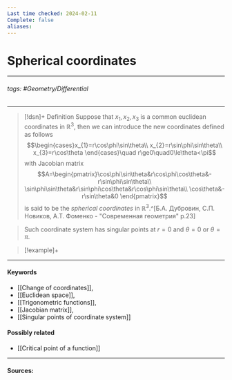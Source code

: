 ```yaml
---
Last time checked: 2024-02-11
Complete: false
aliases:
---
```

# Spherical coordinates
***
###### tags: #Geometry/Differential  
***
>[!dsn]+ Definition
>Suppose that $x_{1},x_{2},x_{3}$ is a common euclidean coordinates in $\mathbb{R}^{3}$, then we can introduce the new coordinates defined as follows
>$$\begin{cases}x_{1}=r\cos\phi\sin\theta\\ x_{2}=r\sin\phi\sin\theta\\ x_{3}=r\cos\theta \end{cases}\quad r\ge0\quad0\le\theta<\pi$$
>with Jacobian matrix
>$$A=\begin{pmatrix}\cos\phi\sin\theta&r\cos\phi\cos\theta&-r\sin\phi\sin\theta\\ \sin\phi\sin\theta&r\sin\phi\cos\theta&r\cos\phi\sin\theta\\ \cos\theta&-r\sin\theta&0 \end{pmatrix}$$
>is said to be the *spherical coordinates* in $\mathbb{R}^{3}$.^[Б.А. Дубровин, С.П. Новиков, А.Т. Фоменко - "Современная геометрия" p.23]

>Such coordinate system has singular points at $r=0$ and $\theta=0$ or $\theta=\pi$.

>[!example]+
>

***
#### Keywords
- [[Change of coordinates]],
- [[Euclidean space]],
- [[Trigonometric functions]],
- [[Jacobian matrix]],
- [[Singular points of coordinate system]]
#### Possibly related
- [[Critical point of a function]]
***
#### Sources: